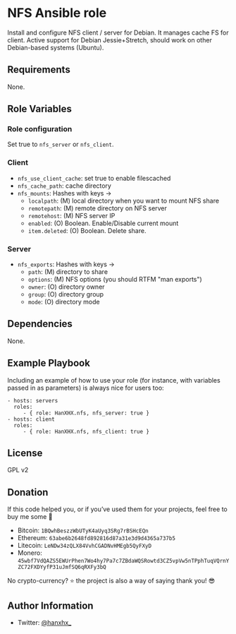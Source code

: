 NFS Ansible role
================

Install and configure NFS client / server for Debian. It manages cache FS for client. Active support for Debian Jessie+Stretch, should work on other Debian-based systems (Ubuntu).

Requirements
------------

None.

Role Variables
--------------

### Role configuration

Set true to `nfs_server` or `nfs_client`.

### Client

- `nfs_use_client_cache`: set true to enable filescached
- `nfs_cache_path`: cache directory
- `nfs_mounts`: Hashes with keys ->
  - `localpath`: (M) local directory when you want to mount NFS share
  - `remotepath`: (M) remote directory on NFS server
  - `remotehost`: (M) NFS server IP
  - `enabled`: (O) Boolean. Enable/Disable current mount
  - `item.deleted`: (O) Boolean. Delete share.

### Server

- `nfs_exports`: Hashes with keys ->
  - `path`: (M) directory to share
  - `options`: (M) NFS options (you should RTFM "man exports")
  - `owner`: (O) directory owner
  - `group`: (O) directory group
  - `mode`: (O) directory mode

Dependencies
------------

None.

Example Playbook
----------------

Including an example of how to use your role (for instance, with variables passed in as parameters) is always nice for users too:

    - hosts: servers
      roles:
         - { role: HanXHX.nfs, nfs_server: true }
    - hosts: client
      roles:
         - { role: HanXHX.nfs, nfs_client: true }

License
-------

GPL v2

Donation
--------

If this code helped you, or if you’ve used them for your projects, feel free to buy me some :beers:

- Bitcoin: `1BQwhBeszzWbUTyK4aUyq3SRg7rBSHcEQn`
- Ethereum: `63abe6b2648fd892816d87a31e3d9d4365a737b5`
- Litecoin: `LeNDw34zQLX84VvhCGADNvHMEgb5QyFXyD`
- Monero: `45wbf7VdQAZS5EWUrPhen7Wo4hy7Pa7c7ZBdaWQSRowtd3CZ5vpVw5nTPphTuqVQrnYZC72FXDYyfP31uJmfSQ6qRXFy3bQ`

No crypto-currency? :star: the project is also a way of saying thank you! :sunglasses:

Author Information
------------------

- Twitter: [@hanxhx_](https://twitter.com/hanxhx_)
